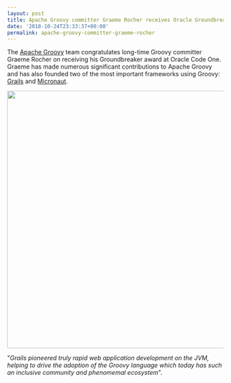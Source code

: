 ```yaml
---
layout: post
title: Apache Groovy committer Graeme Rocher receives Oracle Groundbreaker award
date: '2018-10-24T23:33:37+00:00'
permalink: apache-groovy-committer-graeme-rocher
---
```

<p>
The <a href="http://groovy.apache.org/">Apache Groovy</a> team congratulates long-time Groovy committer Graeme Rocher on receiving his Groundbreaker award at Oracle Code One.
Graeme has made numerous significant contributions to Apache Groovy and has also founded two of the most important frameworks using Groovy: <a href="https://grails.org/">Grails</a> and <a href="http://micronaut.io/">Micronaut</a>. </p> <img height="600" width="800" src="https://pbs.twimg.com/media/DqPOTAPU0AAK_5d.jpg" /> 
  <p>&quot;<em>Grails pioneered truly rapid web application development on the JVM, helping to drive the adoption of the Groovy language which today has such an inclusive community and phenomemal ecosystem</em>&quot;.&nbsp;</p>
